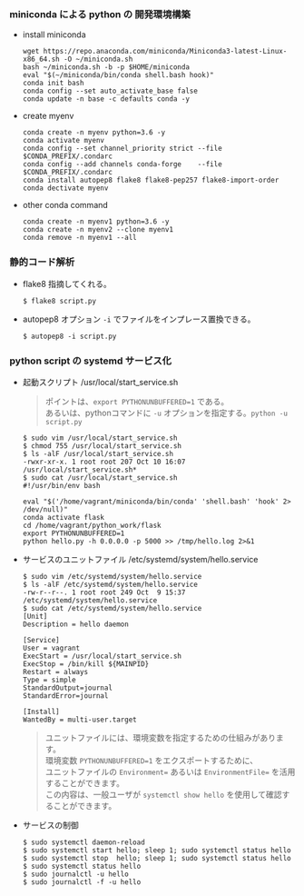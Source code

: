 ### miniconda による python の 開発環境構築
- install miniconda
  ```console
  wget https://repo.anaconda.com/miniconda/Miniconda3-latest-Linux-x86_64.sh -O ~/miniconda.sh
  bash ~/miniconda.sh -b -p $HOME/miniconda
  eval "$(~/miniconda/bin/conda shell.bash hook)"
  conda init bash
  conda config --set auto_activate_base false
  conda update -n base -c defaults conda -y
  ```
- create myenv
  ```console
  conda create -n myenv python=3.6 -y
  conda activate myenv
  conda config --set channel_priority strict --file $CONDA_PREFIX/.condarc
  conda config --add channels conda-forge    --file $CONDA_PREFIX/.condarc
  conda install autopep8 flake8 flake8-pep257 flake8-import-order 
  conda dectivate myenv
  ```
- other conda command
  ```console
  conda create -n myenv1 python=3.6 -y
  conda create -n myenv2 --clone myenv1
  conda remove -n myenv1 --all
  ```

### 静的コード解析
- flake8
  指摘してくれる。
  ```console
  $ flake8 script.py
  ```
- autopep8
  オプション ```-i``` でファイルをインプレース置換できる。
  ```console
  $ autopep8 -i script.py
  ```

### python script の systemd サービス化
- 起動スクリプト /usr/local/start_service.sh
  > ポイントは、```export PYTHONUNBUFFERED=1``` である。  
  > あるいは、pythonコマンドに ```-u``` オプションを指定する。```python -u script.py```
  
  ```console
  $ sudo vim /usr/local/start_service.sh
  $ chmod 755 /usr/local/start_service.sh
  $ ls -alF /usr/local/start_service.sh 
  -rwxr-xr-x. 1 root root 207 Oct 10 16:07 /usr/local/start_service.sh*
  $ sudo cat /usr/local/start_service.sh
  #!/usr/bin/env bash
  
  eval "$('/home/vagrant/miniconda/bin/conda' 'shell.bash' 'hook' 2> /dev/null)"
  conda activate flask
  cd /home/vagrant/python_work/flask
  export PYTHONUNBUFFERED=1
  python hello.py -h 0.0.0.0 -p 5000 >> /tmp/hello.log 2>&1
  ```
- サービスのユニットファイル /etc/systemd/system/hello.service 
  ```console
  $ sudo vim /etc/systemd/system/hello.service 
  $ ls -alF /etc/systemd/system/hello.service 
  -rw-r--r--. 1 root root 249 Oct  9 15:37 /etc/systemd/system/hello.service
  $ sudo cat /etc/systemd/system/hello.service 
  [Unit]
  Description = hello daemon
  
  [Service]
  User = vagrant
  ExecStart = /usr/local/start_service.sh
  ExecStop = /bin/kill ${MAINPID}
  Restart = always
  Type = simple
  StandardOutput=journal
  StandardError=journal 
  
  [Install]
  WantedBy = multi-user.target
  ```
  > ユニットファイルには、環境変数を指定するための仕組みがあります。  
  > 環境変数 ```PYTHONUNBUFFERED=1``` をエクスポートするために、  
  > ユニットファイルの ```Environment=``` あるいは ```EnvironmentFile=``` を活用することができます。  
  > この内容は、一般ユーザが ```systemctl show hello``` を使用して確認することができます。

- サービスの制御
  ```console
  $ sudo systemctl daemon-reload
  $ sudo systemctl start hello; sleep 1; sudo systemctl status hello
  $ sudo systemctl stop  hello; sleep 1; sudo systemctl status hello
  $ sudo systemctl status hello
  $ sudo journalctl -u hello
  $ sudo journalctl -f -u hello
  ```


